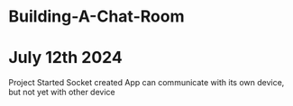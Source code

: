 # Building-A-Chat-Room

# July 12th 2024
Project Started
Socket created
App can communicate with its own device, but not yet with other device


